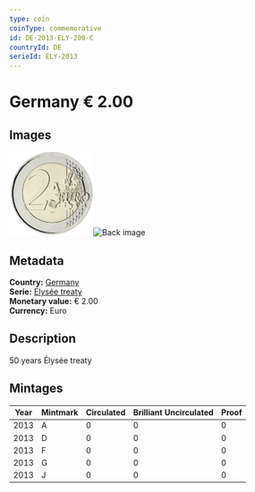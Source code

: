 ```yaml
---
type: coin
coinType: commemorative
id: DE-2013-ELY-200-C
countryId: DE
serieId: ELY-2013
---
```


# Germany € 2.00

## Images

<img src="../../Images/common-2007-200.png" height="150" alt="Front image"><img src="Images/DE-2013-200-000.png" height="150" alt="Back image">

## Metadata

**Country:** [Germany](../../Countries/Germany/index.md)\
**Serie:** [Élysée treaty](index.md)\
**Monetary value:** € 2.00\
**Currency:** Euro

## Description
50 years Élysée treaty

## Mintages

| Year | Mintmark | Circulated | Brilliant Uncirculated | Proof |
| ---- | -------- | ---------- | ---------------------- | ----- |
| 2013 | A | 0| 0 | 0 |
| 2013 | D | 0| 0 | 0 |
| 2013 | F | 0| 0 | 0 |
| 2013 | G | 0| 0 | 0 |
| 2013 | J | 0| 0 | 0 |
